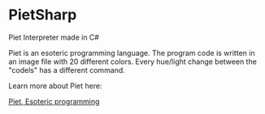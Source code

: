# PietSharp
Piet Interpreter made in C#

Piet is an esoteric programming language. The program code is written in an image file with 20 different colors.
Every hue/light change between the "codels" has a different command.

Learn more about Piet here:

[Piet, Esoteric programming](http://www.dangermouse.net/esoteric/piet.html)
